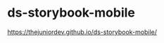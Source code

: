# ds-storybook-mobile
<a href="https://thejuniordev.github.io/ds-storybook-mobile/" target="_blank">https://thejuniordev.github.io/ds-storybook-mobile/</a>
